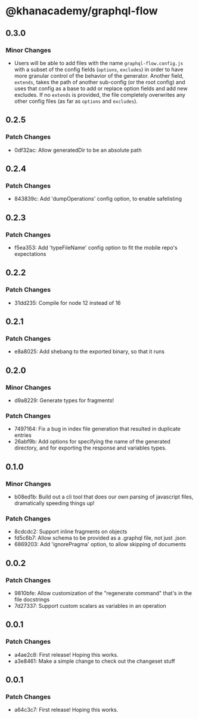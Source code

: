 # @khanacademy/graphql-flow

## 0.3.0

### Minor Changes

-   Users will be able to add files with the name `graphql-flow.config.js` with a subset of the config fields (`options`, `excludes`) in order to have more granular control of the behavior of the generator.
    Another field, `extends`, takes the path of another sub-config (or the root config) and uses that config as a base to add or replace option fields and add new excludes. If no `extends` is provided, the file completely overwrites any other config files (as far as `options` and `excludes`).

## 0.2.5

### Patch Changes

-   0df32ac: Allow generatedDir to be an absolute path

## 0.2.4

### Patch Changes

-   843839c: Add 'dumpOperations' config option, to enable safelisting

## 0.2.3

### Patch Changes

-   f5ea353: Add 'typeFileName' config option to fit the mobile repo's expectations

## 0.2.2

### Patch Changes

-   31dd235: Compile for node 12 instead of 16

## 0.2.1

### Patch Changes

-   e8a8025: Add shebang to the exported binary, so that it runs

## 0.2.0

### Minor Changes

-   d9a8229: Generate types for fragments!

### Patch Changes

-   7497164: Fix a bug in index file generation that resulted in duplicate entries
-   26abf9b: Add options for specifying the name of the generated directory, and for exporting the response and variables types.

## 0.1.0

### Minor Changes

-   b08ed1b: Build out a cli tool that does our own parsing of javascript files, dramatically speeding things up!

### Patch Changes

-   8cdcdc2: Support inline fragments on objects
-   fd5c6b7: Allow schema to be provided as a .graphql file, not just .json
-   6869203: Add 'ignorePragma' option, to allow skipping of documents

## 0.0.2

### Patch Changes

-   9810bfe: Allow customization of the "regenerate command" that's in the file docstrings
-   7d27337: Support custom scalars as variables in an operation

## 0.0.1

### Patch Changes

-   a4ae2c8: First release! Hoping this works.
-   a3e8461: Make a simple change to check out the changeset stuff

## 0.0.1

### Patch Changes

-   a64c3c7: First release! Hoping this works.
